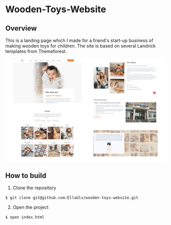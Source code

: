 # Wooden-Toys-Website 
## Overview

This is a landing page which I made for a friend's start-up business of making wooden toys for children.
The site is based on several Landrick templates from Themeforest.

![alt text](ReadmeImages/Screenshots.png "Screenshots")


## How to build
1. Clone the repository
```
$ git clone git@github.com:EllaGlv/wooden-toys-website.git
```
2. Open the project
```
$ open index.html
```

